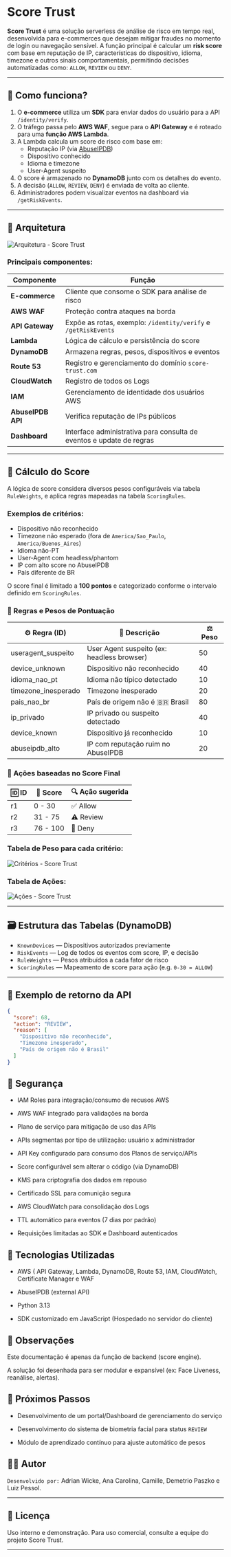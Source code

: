 # Score Trust

**Score Trust** é uma solução serverless de análise de risco em tempo real, desenvolvida para e-commerces que desejam mitigar fraudes no momento de login ou navegação sensível. A função principal é calcular um **risk score** com base em reputação de IP, características do dispositivo, idioma, timezone e outros sinais comportamentais, permitindo decisões automatizadas como: `ALLOW`, `REVIEW` ou `DENY`.

---

## 🧠 Como funciona?

1. O **e-commerce** utiliza um **SDK** para enviar dados do usuário para a API `/identity/verify`.
2. O tráfego passa pelo **AWS WAF**, segue para o **API Gateway** e é roteado para uma **função AWS Lambda**.
3. A Lambda calcula um score de risco com base em:
   - Reputação IP (via [AbuseIPDB](https://www.abuseipdb.com))
   - Dispositivo conhecido
   - Idioma e timezone
   - User-Agent suspeito
4. O score é armazenado no **DynamoDB** junto com os detalhes do evento.
5. A decisão (`ALLOW`, `REVIEW`, `DENY`) é enviada de volta ao cliente.
6. Administradores podem visualizar eventos na dashboard via `/getRiskEvents`.

---

## 🧩 Arquitetura

![Arquitetura - Score Trust](img/arquitetura_score_trust.png)

### Principais componentes:

| Componente         | Função                                                                 |
|--------------------|------------------------------------------------------------------------|
| **E-commerce**     | Cliente que consome o SDK para análise de risco                        |
| **AWS WAF**        | Proteção contra ataques na borda                                       |
| **API Gateway**    | Expõe as rotas, exemplo: `/identity/verify` e `/getRiskEvents`         |
| **Lambda**         | Lógica de cálculo e persistência do score                              |
| **DynamoDB**       | Armazena regras, pesos, dispositivos e eventos                         |
| **Route 53**       | Registro e gerenciamento do domínio `score-trust.com`                  |
| **CloudWatch**     | Registro de todos os Logs                                              |
| **IAM**            | Gerenciamento de identidade dos usuários AWS                           |
| **AbuseIPDB API**  | Verifica reputação de IPs públicos                                     |
| **Dashboard**      | Interface administrativa para consulta de eventos e update de regras   |

---

## 🧮 Cálculo do Score

A lógica de score considera diversos pesos configuráveis via tabela `RuleWeights`, e aplica regras mapeadas na tabela `ScoringRules`.

### Exemplos de critérios:
- Dispositivo não reconhecido
- Timezone não esperado (fora de `America/Sao_Paulo`, `America/Buenos_Aires`)
- Idioma não-PT
- User-Agent com headless/phantom
- IP com alto score no AbuseIPDB
- País diferente de BR

O score final é limitado a **100 pontos** e categorizado conforme o intervalo definido em `ScoringRules`.

### 📐 Regras e Pesos de Pontuação

| ⚙️ Regra (ID)         | 📝 Descrição                                      | ⚖️ Peso |
|-----------------------|--------------------------------------------------|--------|
| useragent_suspeito    | User Agent suspeito (ex: headless browser)       | 50     |
| device_unknown        | Dispositivo não reconhecido                      | 40     |
| idioma_nao_pt         | Idioma não típico detectado                      | 10     |
| timezone_inesperado   | Timezone inesperado                              | 20     |
| pais_nao_br           | País de origem não é 🇧🇷 Brasil                 | 80     |
| ip_privado            | IP privado ou suspeito detectado                 | 40     |
| device_known          | Dispositivo já reconhecido                       | 10     | 
| abuseipdb_alto        | IP com reputação ruim no AbuseIPDB               | 20     |

### 🧠 Ações baseadas no Score Final

| 🆔 ID | 🎯 Score          | 🔍 Ação sugerida |
|-------|-------------------|------------------|
| r1    | 0 - 30            | ✅ Allow         |
| r2    | 31 - 75           | ⚠️  Review        |
| r3    | 76 - 100          | 🚫 Deny          |


### Tabela de Peso para cada critério:

![Critérios - Score Trust](img/table_criterios.png)

### Tabela de Ações:

![Ações - Score Trust](img/table_acoes.png)

---

## 🗃️ Estrutura das Tabelas (DynamoDB)

- `KnownDevices` — Dispositivos autorizados previamente
- `RiskEvents` — Log de todos os eventos com score, IP, e decisão
- `RuleWeights` — Pesos atribuídos a cada fator de risco
- `ScoringRules` — Mapeamento de score para ação (e.g. `0-30 = ALLOW`)

---

## 🧪 Exemplo de retorno da API

```json
{
  "score": 68,
  "action": "REVIEW",
  "reason": [
    "Dispositivo não reconhecido",
    "Timezone inesperado",
    "País de origem não é Brasil"
  ]
}
```

## 🔐 Segurança
- IAM Roles para integração/consumo de recusos AWS

- AWS WAF integrado para validações na borda

- Plano de serviço para mitigação de uso das APIs

- APIs segmentas por tipo de utilização: usuário x administrador

- API Key configurado para consumo dos Planos de serviço/APIs

- Score configurável sem alterar o código (via DynamoDB)

- KMS para criptografia dos dados em repouso

- Certificado SSL para comunição segura

- AWS CloudWatch para consolidação dos Logs

- TTL automático para eventos (7 dias por padrão)

- Requisições limitadas ao SDK e Dashboard autenticados

## 🚀 Tecnologias Utilizadas
- AWS ( API Gateway, Lambda, DynamoDB, Route 53, IAM, CloudWatch, Certificate Manager e WAF

- AbuseIPDB (external API)

- Python 3.13

- SDK customizado em JavaScript (Hospedado no servidor do cliente)

## 📌 Observações
Este documentação é apenas da função de backend (score engine).

A solução foi desenhada para ser modular e expansível (ex: Face Liveness, reanálise, alertas).

## 🧭 Próximos Passos
- Desenvolvimento de um portal/Dashboard de gerenciamento do serviço

- Desenvolvimento do sistema de biometria facial para status `REVIEW`

- Módulo de aprendizado contínuo para ajuste automático de pesos

## 👨‍💻 Autor
`Desenvolvido por:` Adrian Wicke, Ana Carolina, Camille, Demetrio Paszko e Luiz Pessol.

---

## 📄 Licença

Uso interno e demonstração. Para uso comercial, consulte a equipe do projeto Score Trust.

--- 
